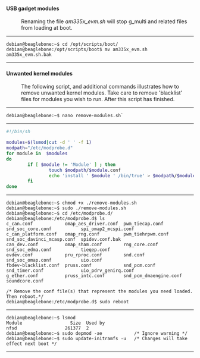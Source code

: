 <dl>
	<dt><h4>USB gadget modules</h4></dt>
	<dd>Renaming the file <em>am335x_evm.sh</em> will stop g_multi and related files from loading at boot.</dd>
</dl>

---
```
debian@beaglebone:~$ cd /opt/scripts/boot/ 
debian@beaglebone:/opt/scripts/boot$ mv am335x_evm.sh am335x_evm.sh.bak  
```
---

<dl>
	<dt><h4>Unwanted kernel modules</h4></dt>
	<dd>The following script, and additional commands illustrates how to remove unwanted kernel modules. Take care to remove 'blacklist' files for modules you wish to run. After this script has finished.</dd>
</dl>

---
```
debian@beaglebone:~$ nano remove-modules.sh`
```
---
```sh
#!/bin/sh

modules=$(lsmod|cut -d ' ' -f 1)
modpath="/etc/modprobe.d"
for module in  $modules
do
        if [ $module != 'Module' ] ; then
                touch $modpath/$module.conf
                echo 'install ' $module ' /bin/true' > $modpath/$module.conf
        fi
done
```
---

```
debian@beaglebone:~$ chmod +x ./remove-modules.sh
debian@beaglebone:~$ sudo ./remove-modules.sh
debian@beaglebone:~$ cd /etc/modprobe.d/
debian@beaglebone:/etc/modprobe.d$ ls
c_can.conf            omap_aes_driver.conf  pwm_tiecap.conf         snd_soc_core.conf           spi_omap2_mcspi.conf
c_can_platform.conf   omap_rng.conf         pwm_tiehrpwm.conf       snd_soc_davinci_mcasp.conf  spidev.conf.bak
can_dev.conf          omap_sham.conf        rng_core.conf           snd_soc_edma.conf           tieqep.conf
evdev.conf            pru_rproc.conf        snd.conf                snd_soc_omap.conf           uio.conf
fbdev-blacklist.conf  pruss.conf            snd_pcm.conf            snd_timer.conf              uio_pdrv_genirq.conf
g_ether.conf          pruss_intc.conf       snd_pcm_dmaengine.conf  soundcore.conf
```
```
/* Remove the conf file(s) that represent the modules you need loaded. Then reboot.*/  
debian@beaglebone:/etc/modprobe.d$ sudo reboot  
```
---

```
debian@beaglebone:~$ lsmod  
Module                  Size  Used by
nfsd                  261377  2
debian@beaglebone:~$ sudo depmod -ae 			/* Ignore warning */  
debian@beaglebone:~$ sudo update-initramfs -u 	/* Changes will take effect next boot */  
```
---
